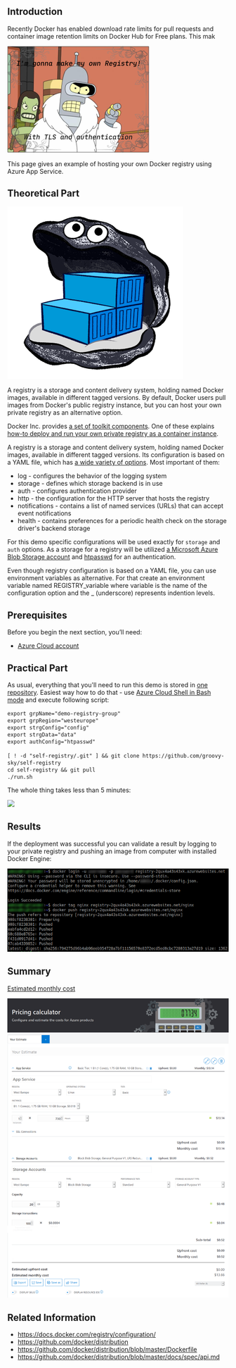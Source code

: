 # 
## Introduction

Recently Docker has enabled download rate limits for pull requests and container image retention limits on Docker Hub for Free plans. This mak

![](/images/docker/private_registry_logo.png)

This page gives an example of hosting your own Docker registry using Azure App Service. 

## Theoretical Part

![](/images/docker/oyster-registry.png)

A registry is a storage and content delivery system, holding named Docker images, available in different tagged versions. By default, Docker users pull images from Docker's public registry instance, but you can host your own private registry as an alternative option. 

Docker Inc. provides [a set of toolkit components](https://github.com/docker/distribution#distribution). One of these explains [how-to deploy and run your own private registry as a container instance](https://github.com/docker/docker.github.io/blob/master/registry/deploying.md).

A registry is a storage and content delivery system, holding named Docker images, available in different tagged versions. Its configuration is based on a YAML file, which has [a wide variety of options](https://github.com/docker/distribution/blob/master/docs/configuration.md#list-of-configuration-options). Most important of them:

* log - configures the behavior of the logging system
* storage - defines which storage backend is in use
* auth - configures authentication provider
* http - the configuration for the HTTP server that hosts the registry
* notifications - contains a list of named services (URLs) that can accept event notifications
* health - contains preferences for a periodic health check on the storage driver's backend storage

For this demo specific configurations will be used exactly for `storage` and `auth` options. As a storage for a registry will be utilized [a Microsoft Azure Blob Storage account](https://github.com/docker/docker.github.io/blob/master/registry/storage-drivers/azure.md) and [htpasswd](https://docs.docker.com/registry/configuration/#htpasswd) for an authentication. 

Even though registry configuration is based on a YAML file, you can use environment variables as alternative. For that create an environment variable named REGISTRY_variable where variable is the name of the configuration option and the _ (underscore) represents indention levels. 

## Prerequisites

Before you begin the next section, you’ll need:                                                               
* [Azure Cloud account](https://azure.microsoft.com/free/)

## Practical Part

As usual, everything that you'll need to run this demo is stored in [one repository](https://github.com/groovy-sky/self-registry). Easiest way how to do that - use [Azure Cloud Shell in Bash mode](https://docs.microsoft.com/en-us/azure/cloud-shell/overview) and execute following script:


```
export grpName="demo-registry-group"                                                                                 
export grpRegion="westeurope"                                                                                        
export strgConfig="config"                                                                                           
export strgData="data"                                                                                               
export authConfig="htpasswd" 

[ ! -d "self-registry/.git" ] && git clone https://github.com/groovy-sky/self-registry
cd self-registry && git pull
./run.sh

```

The whole thing takes less than 5 minutes:

![](/images/docker/registy_build.gif)

## Results

If the deployment was successful you can validate a result by logging to your private registry and pushing an image from computer with installed Docker Engine:

![](/images/docker/using_private_registry.png)

## Summary

[Estimated monthly cost](https://azure.com/e/2e33c3703a6e496f81de41dd8344fbae)

![](/images/docker/private_registry_pricing.png)

## Related Information

* https://docs.docker.com/registry/configuration/
* https://github.com/docker/distribution
* https://github.com/docker/distribution/blob/master/Dockerfile
* https://github.com/docker/distribution/blob/master/docs/spec/api.md
